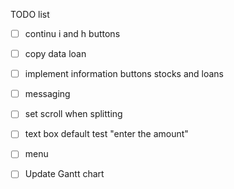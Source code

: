 TODO list
- [ ] continu i and h buttons
- [ ] copy data loan
- [ ] implement information buttons stocks and loans
- [ ] messaging
- [ ] set scroll when splitting
- [ ] text box default test "enter the amount"
- [ ] menu

- [ ] Update Gantt chart
 
